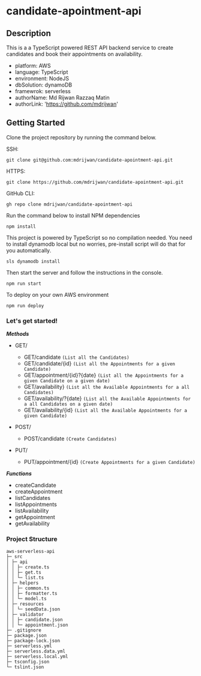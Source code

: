 # candidate-apointment-api

## Description

This is a a TypeScript powered REST API backend service to create candidates and book their appointments on availability.

- platform: AWS
- language: TypeScript
- environment: NodeJS
- dbSolution: dynamoDB
- framewrok: serverless
- authorName: Md Rijwan Razzaq Matin
- authorLink: 'https://github.com/mdrijwan'

## Getting Started

Clone the project repository by running the command below.

SSH:
```
git clone git@github.com:mdrijwan/candidate-apointment-api.git
```

HTTPS:
```
git clone https://github.com/mdrijwan/candidate-apointment-api.git
```

GitHub CLI:
```
gh repo clone mdrijwan/candidate-apointment-api
```

Run the command below to install NPM dependencies

```
npm install
```

This project is powered by TypeScript so no compilation needed.
You need to install dynamodb local but no worries, pre-install script will do that for you automatically.

```
sls dynamodb install
```

Then start the server and follow the instructions in the console.

```
npm run start
```

To deploy on your own AWS environment
```
npm run deploy
```

### Let's get started!

***Methods***
- GET/
  + GET/candidate `(List all the Candidates)`
  + GET/candidate/{id} `(List all the Appointments for a given Candidate)`
  + GET/appointment/{id}?{date} `(List all the Appointments for a given Candidate on a given date)`
  + GET/availability} `(List all the Available Appointments for a all Candidates)`
  + GET/availability/?{date} `(List all the Available Appointments for a all Candidates on a given date)`
  + GET/availability/{id} `(List all the Available Appointments for a given Candidate)`
 
- POST/
  + POST/candidate `(Create Candidates)`
   
- PUT/
  + PUT/appointment/{id} `(Create Appointments for a given Candidate)`

***Functions***
- createCandidate
- createAppointment
- listCandidates
- listAppointments
- listAvailability
- getAppointment
- getAvailability


### Project Structure

```
aws-serverless-api
├─ src
│ ├─ api
│ │ ├─ create.ts
│ │ ├─ get.ts
│ │ └─ list.ts
│ ├─ helpers
│ │ ├─ common.ts
│ │ ├─ formatter.ts
│ │ └─ model.ts
│ ├─ resources
│ │ └─ seedData.json
│ ├─ validator
│ │ ├─ candidate.json
│ │ └─ appointment.json
├─ .gitignore
├─ package.json
├─ package-lock.json
├─ serverless.yml
├─ serverless.data.yml
├─ serverless.local.yml
├─ tsconfig.json
└─ tslint.json

```
